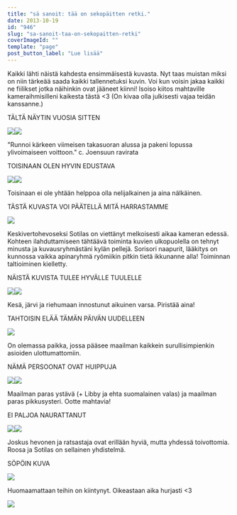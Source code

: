 ```yaml
---
title: "sä sanoit: tää on sekopäitten retki."
date: 2013-10-19
id: "946"
slug: "sa-sanoit-taa-on-sekopaitten-retki"
coverImageId: ""
template: "page"
post_button_label: "Lue lisää"
---
```


Kaikki lähti näistä kahdesta ensimmäisestä kuvasta. Nyt taas muistan miksi on niin tärkeää saada kaikki tallennetuksi kuvin. Voi kun voisin jakaa kaikki ne fiilikset jotka näihinkin ovat jääneet kiinni! Isoiso kiitos mahtaville kameraihmisilleni kaikesta tästä <3 (On kivaa olla julkisesti vajaa teidän kanssanne.)

TÄLTÄ NÄYTIN VUOSIA SITTEN

[![](/images/vanha1.jpg)](http://1.bp.blogspot.com/-Wa92K6FagOw/UmLlJRpLxlI/AAAAAAAAHFQ/b797qfVUApg/s1600/vanha1.jpg)[![](/images/vanha2.jpg)](http://4.bp.blogspot.com/-JR_22Bc_Om4/UmLlJiKvlXI/AAAAAAAAHFM/QAdmcG2mBPc/s1600/vanha2.jpg)

"Runnoi kärkeen viimeisen takasuoran alussa ja pakeni lopussa ylivoimaiseen voittoon." c. Joensuun ravirata

TOISINAAN OLEN HYVIN EDUSTAVA

[![](/images/_.jpg)](http://2.bp.blogspot.com/-PnvF1u_vViQ/UmLngHDL-ZI/AAAAAAAAHFk/tIpGQV-Oses/s1600/_.jpg)[![](</images/S3+(12).jpg>)](<http://1.bp.blogspot.com/-0S6XQiMiUfI/UmLngEJPscI/AAAAAAAAHFg/uzPMvHAhH3g/s1600/S3+(12).jpg>)

Toisinaan ei ole yhtään helppoa olla nelijalkainen ja aina nälkäinen.

TÄSTÄ KUVASTA VOI PÄÄTELLÄ MITÄ HARRASTAMME

[![](/images/2013.3.10_6.JPG)](http://1.bp.blogspot.com/-4lJKemRUesE/UmLqZB1pOSI/AAAAAAAAHF0/reSWVC-y5BA/s1600/2013.3.10_6.JPG)

Keskivertohevoseksi Sotilas on viettänyt melkoisesti aikaa kameran edessä. Kohteen ilahduttamiseen tähtäävä toiminta kuvien ulkopuolella on tehnyt minusta ja kuvausryhmästäni kylän pellejä. Sorisori naapurit, lääkitys on kunnossa vaikka apinaryhmä ryömiikin pitkin tietä ikkunanne alla! Toiminnan taltioiminen kielletty.

NÄISTÄ KUVISTA TULEE HYVÄLLE TUULELLE

[![](/images/uinti3.JPG)](http://2.bp.blogspot.com/-iWzFJh9v0Fg/UmLsFPMj5ZI/AAAAAAAAHGI/70RSe_b7Zm4/s1600/uinti3.JPG)[![](</images/S2+(18).jpg>)](<http://3.bp.blogspot.com/-Ncoh_ZtWv4A/UmLsFg4_DzI/AAAAAAAAHGM/p2jADHMM9t8/s1600/S2+(18).jpg>)

Kesä, järvi ja riehumaan innostunut aikuinen varsa. Piristää aina!

TAHTOISIN ELÄÄ TÄMÄN PÄIVÄN UUDELLEEN

[![](/images/IMG_0202.JPG)](http://1.bp.blogspot.com/-SK1oc1GBbUo/UmLt-7LUhzI/AAAAAAAAHG0/1UgTeUtoFfc/s1600/IMG_0202.JPG)

On olemassa paikka, jossa pääsee maailman kaikkein surullisimpienkin asioiden ulottumattomiin.

NÄMÄ PERSOONAT OVAT HUIPPUJA

[![](/images/IMG_0308.JPG)](http://3.bp.blogspot.com/-lsG47WIOk44/UmLsOZdB9DI/AAAAAAAAHGY/Eg2X03sW2W0/s1600/IMG_0308.JPG)[![](/images/16.5.0012.JPG)](http://2.bp.blogspot.com/-jiMUz0DfX1w/UmLsOb-MpXI/AAAAAAAAHGc/nYpzSCLyPQ8/s1600/16.5.0012.JPG)

Maailman paras ystävä (+ Libby ja ehta suomalainen valas) ja maailman paras pikkusysteri. Ootte mahtavia!

EI PALJOA NAURATTANUT

[![](/images/IMG_0257x.JPG)](http://2.bp.blogspot.com/-0TVf2wv_4ao/UmLulfBBGqI/AAAAAAAAHG8/05uqIhQnLtw/s1600/IMG_0257x.JPG)[![](/images/IMG_8916.jpg)](http://4.bp.blogspot.com/-XD3rA0sWPx8/UmLulpDcyHI/AAAAAAAAHHA/6Io3QHU_IG0/s1600/IMG_8916.jpg)

Joskus hevonen ja ratsastaja ovat erillään hyviä, mutta yhdessä toivottomia. Roosa ja Sotilas on sellainen yhdistelmä.

SÖPÖIN KUVA

[![](/images/2013.3.10_9.JPG)](http://3.bp.blogspot.com/-k1WIY_tyeaU/UmLvDCo_7uI/AAAAAAAAHHM/VP1RUMwNr3U/s1600/2013.3.10_9.JPG)

Huomaamattaan teihin on kiintynyt. Oikeastaan aika hurjasti <3

[![](/images/ak.jpg)](http://3.bp.blogspot.com/-9cxKDNFktBg/UmL5v9XIsKI/AAAAAAAAHHc/HmXnwGjT7dw/s1600/ak.jpg)
